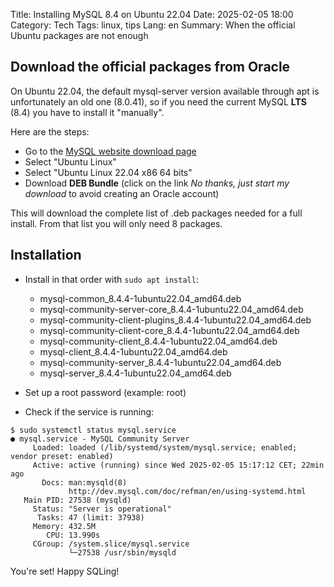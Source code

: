 Title: Installing MySQL 8.4 on Ubuntu 22.04 
Date: 2025-02-05 18:00
Category: Tech
Tags: linux, tips
Lang: en
Summary: When the official Ubuntu packages are not enough

## Download the official packages from Oracle

On Ubuntu 22.04, the default mysql-server version available through apt is unfortunately an old one (8.0.41), so if you need the current MySQL **LTS** (8.4) you have to install it "manually".

Here are the steps:

* Go to the [MySQL website download page](https://dev.mysql.com/downloads/mysql/)
* Select "Ubuntu Linux"
* Select "Ubuntu Linux 22.04 x86 64 bits"
* Download **DEB Bundle** (click on the link _No thanks, just start my download_ to avoid creating an Oracle account)

This will download the complete list of .deb packages needed for a full install.
From that list you will only need 8 packages.

## Installation

* Install in that order with `sudo apt install`:
    * mysql-common_8.4.4-1ubuntu22.04_amd64.deb
    * mysql-community-server-core_8.4.4-1ubuntu22.04_amd64.deb
    * mysql-community-client-plugins_8.4.4-1ubuntu22.04_amd64.deb
    * mysql-community-client-core_8.4.4-1ubuntu22.04_amd64.deb
    * mysql-community-client_8.4.4-1ubuntu22.04_amd64.deb
    * mysql-client_8.4.4-1ubuntu22.04_amd64.deb
    * mysql-community-server_8.4.4-1ubuntu22.04_amd64.deb
    * mysql-server_8.4.4-1ubuntu22.04_amd64.deb

* Set up a root password (example: root)
* Check if the service is running:

```
$ sudo systemctl status mysql.service 
● mysql.service - MySQL Community Server
     Loaded: loaded (/lib/systemd/system/mysql.service; enabled; vendor preset: enabled)
     Active: active (running) since Wed 2025-02-05 15:17:12 CET; 22min ago
       Docs: man:mysqld(8)
             http://dev.mysql.com/doc/refman/en/using-systemd.html
   Main PID: 27538 (mysqld)
     Status: "Server is operational"
      Tasks: 47 (limit: 37938)
     Memory: 432.5M
        CPU: 13.990s
     CGroup: /system.slice/mysql.service
             └─27538 /usr/sbin/mysqld
```

You're set! Happy SQLing!